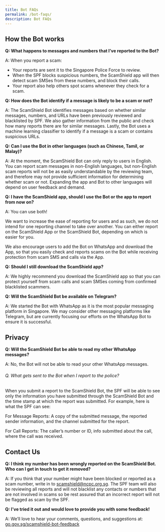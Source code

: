```yaml
---
title: Bot FAQs
permalink: /bot-faqs/
description: Bot FAQs
---
```

How the Bot works
-------
**Q: What happens to messages and numbers that I’ve reported to the Bot?**

A: When you report a scam:

*   Your reports are sent it to the Singapore Police Force to review.
*   When the SPF blocks suspicious numbers, the ScamShield app will then detect scam SMSes from these numbers, and block their calls.
*   Your report also help others spot scams whenever they check for a scam.

**Q: How does the Bot identify if a message is likely to be a scam or not?**

A: The ScamShield Bot identifies messages based on whether similar messages, numbers, and URLs have been previously reviewed and blacklisted by SPF. We also gather information from the public and check how many reports there are for similar messages. Lastly, the Bot uses a machine learning classifier to identify if a message is a scam or contains suspicious URLs.

**Q: Can I use the Bot in other languages (such as Chinese, Tamil, or Malay)?**

A: At the moment, the ScamShield Bot can only reply to users in English. You can report scam messages in non-English languages, but non-English scam reports will not be as easily understandable by the reviewing team, and therefore may not provide sufficient information for determining whether scam or not. Expanding the app and Bot to other languages will depend on user feedback and demand.

**Q: I have the ScamShield app, should I use the Bot or the app to report from now on?**

A: You can use both!

We want to increase the ease of reporting for users and as such, we do not intend for one reporting channel to take over another. You can either report on the ScamShield App or the ScamShield Bot, depending on which is easier for you.

We also encourage users to add the Bot on WhatsApp and download the App, so that you easily check and reports scams on the Bot while receiving protection from scam SMS and calls via the App.

**Q: Should I still download the ScamShield app?**

A: We highly recommend you download the ScamShield app so that you can protect yourself from scam calls and scam SMSes coming from confirmed blacklisted scammers.

**Q: Will the ScamShield Bot be available on Telegram?**

A: We started the Bot with WhatsApp as it is the most popular messaging platform in Singapore. We may consider other messaging platforms like Telegram, but are currently focusing our efforts on the WhatsApp Bot to ensure it is successful.

Privacy
-------

**Q: Will the ScamShield Bot be able to read my other WhatsApp messages?**

A: No, the Bot will not be able to read your other WhatsApp messages.

###### Q. What gets sent to the Bot when I report to the police?
When you submit a report to the ScamShield Bot, the SPF will be able to see only the information you have submitted through the ScamShield Bot and the time stamp at which the report was submitted. For example, here is what the SPF can see: 

For Message Reports: 
A copy of the submitted message, the reported sender information, and the channel submitted for the report.

For Call Reports: 
The caller’s number or ID, info submitted about the call, where the call was received.

Contact Us
-------

**Q: I think my number has been wrongly reported on the ScamShield Bot. Who can I get in touch to get it removed?**

A: If you think that your number might have been blocked or reported as a scam number, write in to [scamshield@ncpc.org.sg](mailto:scamshield@ncpc.org.sg). The SPF team will also be reviewing all reports and will not blacklist any contacts or numbers that are not involved in scams so be rest assured that an incorrect report will not be flagged as scam by the SPF.

**Q: I’ve tried it out and would love to provide you with some feedback!**

A: We’ll love to hear your comments, questions, and suggestions at: [go.gov.sg/scamshield-bot-feedback](http://go.gov.sg/scamshield-bot-feedback)